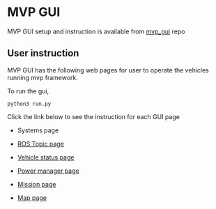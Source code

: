 # MVP GUI #

MVP GUI setup and instruction is available from [mvp_gui](https://github.com/GSO-soslab/mvp_gui) repo

## User instruction

MVP GUI has the following web pages for user to operate the vehicles running mvp framework.

To run the gui, 
```
python3 run.py
```

Click the link below to see the instruction for each GUI page
- Systems page
- [ROS Topic page](https://github.com/GSO-soslab/sosl_auv_manual/blob/main/mvp_gui/rostopic_page.md)

- [Vehicle status page](https://github.com/GSO-soslab/sosl_auv_manual/blob/main/mvp_gui/Vehicle_status.md)

- [Power manager page](https://github.com/GSO-soslab/sosl_auv_manual/blob/main/mvp_gui/power_manager_page.md)

- [Mission page](https://github.com/GSO-soslab/sosl_auv_manual/blob/main/mvp_gui/mission_page.md)

- [Map page](https://github.com/GSO-soslab/sosl_auv_manual/blob/main/mvp_gui/map_page.md)
